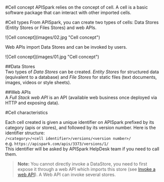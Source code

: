 #Cell concept
APISpark relies on the concept of cell. A cell is a basic software package that can interact with other imported cells.

#Cell types
From APISpark, you can create two types of cells: Data Stores (Entity Stores or Files Stores) and web APIs.

<!-- TODO center -->![Cell concept](images/02.jpg "Cell concept")

Web APIs import Data Stores and can be invoked by users.

<!-- TODO center -->![Cell concept](images/01.jpg "Cell concept")

##Data Stores  
Two types of *Data Stores* can be created. *Entity Stores* for structured data (equivalent to a database) and *File Stores* for static files (text documents, images, videos or style sheets).

##Web APIs  
A *Full Stack web API* is an API (available web business once deployed via HTTP and exposing data).

#Cell characteristics

Each cell created is given a unique identifier on APISpark prefixed by its category (apis or stores), and followed by its version number. Here is the identifier structure:  
`/<category>/<cell identifier>/versions/<version number>/`  
e.g. `https://apispark.com/apis/3373/versions/1/`  
This identifier will be asked by APISpark HelpDesk team if you need to call them.

> **Note:** You cannot directly invoke a DataStore, you need to first expose it through a web API which imports this store (see [Invoke a web API](technical-resources/apispark/guide/publish/publish/invocation "Invoke a web API")). A Web API can invoke several stores.
